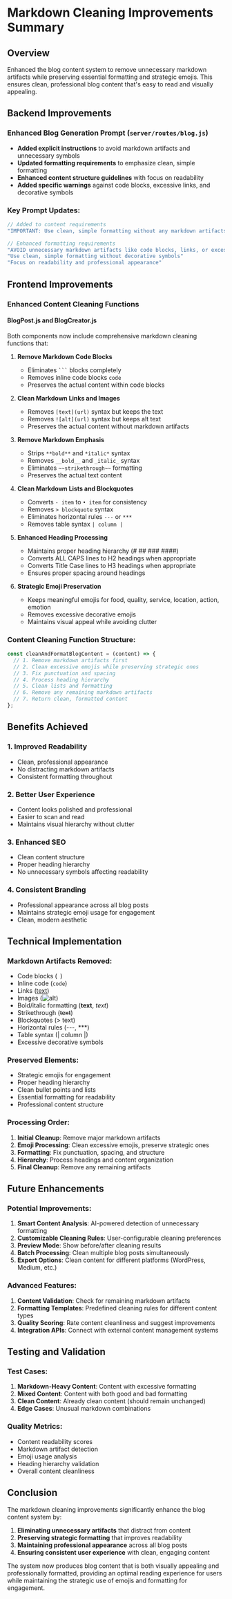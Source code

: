 # Markdown Cleaning Improvements Summary

## Overview
Enhanced the blog content system to remove unnecessary markdown artifacts while preserving essential formatting and strategic emojis. This ensures clean, professional blog content that's easy to read and visually appealing.

## Backend Improvements

### Enhanced Blog Generation Prompt (`server/routes/blog.js`)
- **Added explicit instructions** to avoid markdown artifacts and unnecessary symbols
- **Updated formatting requirements** to emphasize clean, simple formatting
- **Enhanced content structure guidelines** with focus on readability
- **Added specific warnings** against code blocks, excessive links, and decorative symbols

### Key Prompt Updates:
```javascript
// Added to content requirements
"IMPORTANT: Use clean, simple formatting without any markdown artifacts or unnecessary symbols."

// Enhanced formatting requirements
"AVOID unnecessary markdown artifacts like code blocks, links, or excessive formatting"
"Use clean, simple formatting without decorative symbols"
"Focus on readability and professional appearance"
```

## Frontend Improvements

### Enhanced Content Cleaning Functions

#### BlogPost.js and BlogCreator.js
Both components now include comprehensive markdown cleaning functions that:

1. **Remove Markdown Code Blocks**
   - Eliminates ```` ``` ```` blocks completely
   - Removes inline code blocks `code`
   - Preserves the actual content within code blocks

2. **Clean Markdown Links and Images**
   - Removes `[text](url)` syntax but keeps the text
   - Removes `![alt](url)` syntax but keeps alt text
   - Preserves the actual content without markdown artifacts

3. **Remove Markdown Emphasis**
   - Strips `**bold**` and `*italic*` syntax
   - Removes `__bold__` and `_italic_` syntax
   - Eliminates `~~strikethrough~~` formatting
   - Preserves the actual text content

4. **Clean Markdown Lists and Blockquotes**
   - Converts `- item` to `• item` for consistency
   - Removes `> blockquote` syntax
   - Eliminates horizontal rules `---` or `***`
   - Removes table syntax `| column |`

5. **Enhanced Heading Processing**
   - Maintains proper heading hierarchy (# ## ### ####)
   - Converts ALL CAPS lines to H2 headings when appropriate
   - Converts Title Case lines to H3 headings when appropriate
   - Ensures proper spacing around headings

6. **Strategic Emoji Preservation**
   - Keeps meaningful emojis for food, quality, service, location, action, emotion
   - Removes excessive decorative emojis
   - Maintains visual appeal while avoiding clutter

### Content Cleaning Function Structure:
```javascript
const cleanAndFormatBlogContent = (content) => {
  // 1. Remove markdown artifacts first
  // 2. Clean excessive emojis while preserving strategic ones
  // 3. Fix punctuation and spacing
  // 4. Process heading hierarchy
  // 5. Clean lists and formatting
  // 6. Remove any remaining markdown artifacts
  // 7. Return clean, formatted content
};
```

## Benefits Achieved

### 1. **Improved Readability**
- Clean, professional appearance
- No distracting markdown artifacts
- Consistent formatting throughout

### 2. **Better User Experience**
- Content looks polished and professional
- Easier to scan and read
- Maintains visual hierarchy without clutter

### 3. **Enhanced SEO**
- Clean content structure
- Proper heading hierarchy
- No unnecessary symbols affecting readability

### 4. **Consistent Branding**
- Professional appearance across all blog posts
- Maintains strategic emoji usage for engagement
- Clean, modern aesthetic

## Technical Implementation

### Markdown Artifacts Removed:
- Code blocks (``` ```)
- Inline code (`code`)
- Links ([text](url))
- Images (![alt](url))
- Bold/italic formatting (**text**, *text*)
- Strikethrough (~~text~~)
- Blockquotes (> text)
- Horizontal rules (---, ***)
- Table syntax (| column |)
- Excessive decorative symbols

### Preserved Elements:
- Strategic emojis for engagement
- Proper heading hierarchy
- Clean bullet points and lists
- Essential formatting for readability
- Professional content structure

### Processing Order:
1. **Initial Cleanup**: Remove major markdown artifacts
2. **Emoji Processing**: Clean excessive emojis, preserve strategic ones
3. **Formatting**: Fix punctuation, spacing, and structure
4. **Hierarchy**: Process headings and content organization
5. **Final Cleanup**: Remove any remaining artifacts

## Future Enhancements

### Potential Improvements:
1. **Smart Content Analysis**: AI-powered detection of unnecessary formatting
2. **Customizable Cleaning Rules**: User-configurable cleaning preferences
3. **Preview Mode**: Show before/after cleaning results
4. **Batch Processing**: Clean multiple blog posts simultaneously
5. **Export Options**: Clean content for different platforms (WordPress, Medium, etc.)

### Advanced Features:
1. **Content Validation**: Check for remaining markdown artifacts
2. **Formatting Templates**: Predefined cleaning rules for different content types
3. **Quality Scoring**: Rate content cleanliness and suggest improvements
4. **Integration APIs**: Connect with external content management systems

## Testing and Validation

### Test Cases:
1. **Markdown-Heavy Content**: Content with excessive formatting
2. **Mixed Content**: Content with both good and bad formatting
3. **Clean Content**: Already clean content (should remain unchanged)
4. **Edge Cases**: Unusual markdown combinations

### Quality Metrics:
- Content readability scores
- Markdown artifact detection
- Emoji usage analysis
- Heading hierarchy validation
- Overall content cleanliness

## Conclusion

The markdown cleaning improvements significantly enhance the blog content system by:

1. **Eliminating unnecessary artifacts** that distract from content
2. **Preserving strategic formatting** that improves readability
3. **Maintaining professional appearance** across all blog posts
4. **Ensuring consistent user experience** with clean, engaging content

The system now produces blog content that is both visually appealing and professionally formatted, providing an optimal reading experience for users while maintaining the strategic use of emojis and formatting for engagement. 